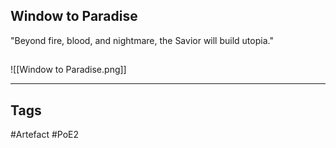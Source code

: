 ## Window to Paradise
"Beyond fire, blood, and nightmare,
the Savior will build utopia."
##
![[Window to Paradise.png]]

---
## Tags
#Artefact
#PoE2